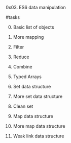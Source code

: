 0x03. ES6 data manipulation

#tasks

0. Basic list of objects

1. More mapping

2. Filter

3. Reduce

4. Combine

5. Typed Arrays

6. Set data structure

7. More set data structure

8. Clean set

9. Map data structure

10. More map data structure

11. Weak link data structure
